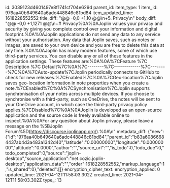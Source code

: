 id: 3039123d4601497e8f1741cf704e629d
parent_id: 
item_type: 1
item_id: 976aa40b649640a6adc448846c81bd84
item_updated_time: 1618228552552
title_diff: "@@ -0,0 +1,10 @@\\n+5. Privacy\\n"
body_diff: "@@ -0,0 +1,1271 @@\\n+# Privacy%0A%0AJoplin values your privacy and security by giving you complete control over your information and digital footprint.%0A%0AJoplin applications do not send any data to any service without your authorisation. Any data that Joplin saves, such as notes or images, are saved to your own device and you are free to delete this data at any time.%0A%0AJoplin has many modern features, some of which use third-party services. You can disable any or all of these features in the application settings. These features are:%0A%0A%7CFeature %7C Description %7C Default%7C%0A%7C--------%7C-------------%7C--------%7C%0A%7CAuto-update%7CJoplin periodically connects to GitHub to check for new releases.%7CEnabled%7C%0A%7CGeo-location%7CJoplin saves geo-location information in note properties when you create a note.%7CEnabled%7C%0A%7CSynchronisation%7CJoplin supports synchronisation of your notes across multiple devices. If you choose to synchronise with a third-party, such as OneDrive, the notes will be sent to your OneDrive account, in which case the third-party privacy policy applies.%7CDisabled%7C%0A%0AJoplin is developed as an open-source application and the source code is freely available online to inspect.%0A%0AFor any question about Joplin privacy, please leave a message on the %5BJoplin Forum%5D(https://discourse.joplinapp.org/).%0A\\n"
metadata_diff: {"new":{"id":"976aa40b649640a6adc448846c81bd84","parent_id":"b83a60866684437ab4d3a483a1342d40","latitude":"0.00000000","longitude":"0.00000000","altitude":"0.0000","author":"","source_url":"","is_todo":0,"todo_due":0,"todo_completed":0,"source":"joplin-desktop","source_application":"net.cozic.joplin-desktop","application_data":"","order":1618228552552,"markup_language":1,"is_shared":0},"deleted":[]}
encryption_cipher_text: 
encryption_applied: 0
updated_time: 2021-04-12T11:58:03.302Z
created_time: 2021-04-12T11:58:03.302Z
type_: 13